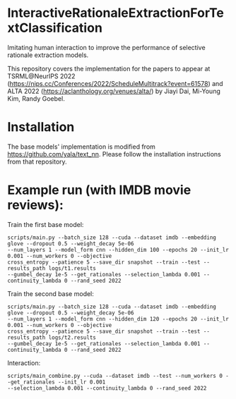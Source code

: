 # InteractiveRationaleExtractionForTextClassification
Imitating human interaction to improve the performance of selective rationale extraction models.

This repository covers the implementation for the papers to appear at TSRML@NeurIPS 2022 (https://nips.cc/Conferences/2022/ScheduleMultitrack?event=61578) and ALTA 2022 (https://aclanthology.org/venues/alta/) by Jiayi Dai, Mi-Young Kim, Randy Goebel.

# Installation
The base models' implementation is modified from https://github.com/yala/text_nn. Please follow the installation instructions from that repository.

# Example run (with IMDB movie reviews):

Train the first base model:
```
scripts/main.py --batch_size 128 --cuda --dataset imdb --embedding glove --dropout 0.5 --weight_decay 5e-06
--num_layers 1 --model_form cnn --hidden_dim 100 --epochs 20 --init_lr 0.001 --num_workers 0 --objective
cross_entropy --patience 5 --save_dir snapshot --train --test --results_path logs/t1.results
--gumbel_decay 1e-5 --get_rationales --selection_lambda 0.001 --continuity_lambda 0 --rand_seed 2022
```
Train the second base model:
```
scripts/main.py --batch_size 128 --cuda --dataset imdb --embedding glove --dropout 0.5 --weight_decay 5e-06
--num_layers 1 --model_form cnn --hidden_dim 120 --epochs 20 --init_lr 0.001 --num_workers 0 --objective
cross_entropy --patience 5 --save_dir snapshot --train --test --results_path logs/t2.results
--gumbel_decay 1e-5 --get_rationales --selection_lambda 0.001 --continuity_lambda 0 --rand_seed 2022
```
Interaction:
```
scripts/main_combine.py --cuda --dataset imdb --test --num_workers 0 --get_rationales --init_lr 0.001
--selection_lambda 0.001 --continuity_lambda 0 --rand_seed 2022
```
